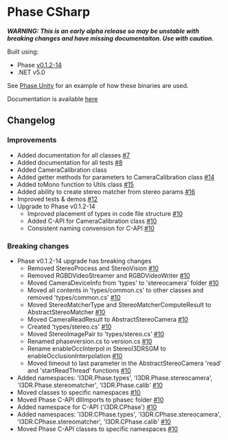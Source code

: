 # Phase CSharp
***WARNING: This is an early alpha release so may be unstable with breaking changes and have missing documentaiton. Use with caution.***

Built using:
 - Phase [v0.1.2-14](https://github.com/i3drobotics/phase/releases/tag/v0.1.2-14)
 - .NET v5.0

See [Phase Unity](https://github.com/i3drobotics/phase-unity.git) for an example of how these binaries are used.

Documentation is available [here](https://i3drobotics.github.io/phase-csharp/)

## Changelog
### Improvements
- Added documentation for all classes [#7](https://github.com/i3drobotics/phase-csharp/pull/7)
- Added documentation for all tests [#8](https://github.com/i3drobotics/phase-csharp/pull/8)
- Added CameraCalibration class
- Added getter methods for parameters to CameraCalibration class [#14](https://github.com/i3drobotics/phase-csharp/pull/14)
- Added toMono function to Utils class [#15](https://github.com/i3drobotics/phase-csharp/pull/15)
- Added ability to create stereo matcher from stereo params [#16](https://github.com/i3drobotics/phase-csharp/pull/16)
- Improved tests & demos [#12](https://github.com/i3drobotics/phase-csharp/pull/12)
- Upgrade to Phase v0.1.2-14
    - Improved placement of types in code file structure [#10](https://github.com/i3drobotics/phase-csharp/pull/10)
    - Added C-API for CameraCalibration class [#10](https://github.com/i3drobotics/phase-csharp/pull/10)
    - Consistent naming convension for C-API [#10](https://github.com/i3drobotics/phase-csharp/pull/10)

### Breaking changes
- Phase v0.1.2-14 upgrade has breaking changes
    - Removed StereoProcess and StereoVision [#10](https://github.com/i3drobotics/phase-csharp/pull/10)
    - Removed RGBDVideoStreamer and RGBDVideoWriter [#10](https://github.com/i3drobotics/phase-csharp/pull/10)
    - Moved CameraDeviceInfo from 'types' to 'stereocamera' folder [#10](https://github.com/i3drobotics/phase-csharp/pull/10)
    - Moved all contents in 'types/common.cs' to other classes and removed 'types/common.cs' [#10](https://github.com/i3drobotics/phase-csharp/pull/10)
    - Moved StereoMatcherType and StereoMatcherComputeResult to AbstractStereoMatcher [#10](https://github.com/i3drobotics/phase-csharp/pull/10)
    - Moved CameraReadResult to AbstractStereoCamera [#10](https://github.com/i3drobotics/phase-csharp/pull/10)
    - Created 'types/stereo.cs' [#10](https://github.com/i3drobotics/phase-csharp/pull/10)
    - Moved StereoImagePair to 'types/stereo.cs' [#10](https://github.com/i3drobotics/phase-csharp/pull/10)
    - Renamed phaseversion.cs to version.cs [#10](https://github.com/i3drobotics/phase-csharp/pull/10)
    - Rename enableOccInterpol in StereoI3DRSGM to enableOcclusionInterpolation [#10](https://github.com/i3drobotics/phase-csharp/pull/10)
    - Moved timeout to last parameter in the AbstractStereoCamera 'read' and 'startReadThread' functions [#10](https://github.com/i3drobotics/phase-csharp/pull/10)
- Added namespaces: 'I3DR.Phase.types', 'I3DR.Phase.stereocamera', 'I3DR.Phase.stereomatcher', 'I3DR.Phase.calib' [#10](https://github.com/i3drobotics/phase-csharp/pull/10)
- Moved classes to specific namespaces [#10](https://github.com/i3drobotics/phase-csharp/pull/10)
- Moved Phase C-API dllImports to phasec folder [#10](https://github.com/i3drobotics/phase-csharp/pull/10)
- Added namespace for C-API ('I3DR.CPhase') [#10](https://github.com/i3drobotics/phase-csharp/pull/10)
- Added namespaces: 'I3DR.CPhase.types', 'I3DR.CPhase.stereocamera', 'I3DR.CPhase.stereomatcher', 'I3DR.CPhase.calib' [#10](https://github.com/i3drobotics/phase-csharp/pull/10)
- Moved Phase C-API classes to specific namespaces [#10](https://github.com/i3drobotics/phase-csharp/pull/10)